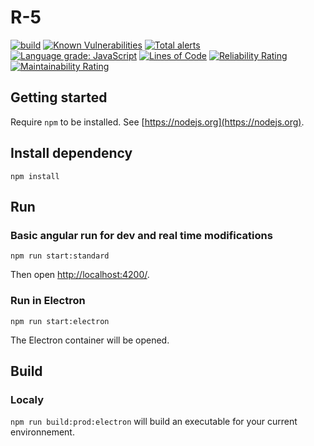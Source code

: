 # R-5

[![build](https://github.com/gcauchis/r-5/actions/workflows/electronBuild.yml/badge.svg)](https://github.com/gcauchis/r-5/actions)
[![Known Vulnerabilities](https://snyk.io/test/github/gcauchis/r-5/badge.svg?targetFile=package.json)](https://snyk.io/test/github/gcauchis/r-5?targetFile=package.json)
[![Total alerts](https://img.shields.io/lgtm/alerts/g/gcauchis/r-5.svg?logo=lgtm&logoWidth=18)](https://lgtm.com/projects/g/gcauchis/r-5/alerts/)
[![Language grade: JavaScript](https://img.shields.io/lgtm/grade/javascript/g/gcauchis/r-5.svg?logo=lgtm&logoWidth=18)](https://lgtm.com/projects/g/gcauchis/r-5/context:javascript)
[![Lines of Code](https://sonarcloud.io/api/project_badges/measure?project=gcauchis_r-5&metric=ncloc)](https://sonarcloud.io/dashboard?id=gcauchis_r-5)
[![Reliability Rating](https://sonarcloud.io/api/project_badges/measure?project=gcauchis_r-5&metric=reliability_rating)](https://sonarcloud.io/dashboard?id=gcauchis_r-5)
[![Maintainability Rating](https://sonarcloud.io/api/project_badges/measure?project=gcauchis_r-5&metric=sqale_rating)](https://sonarcloud.io/dashboard?id=gcauchis_r-5)

## Getting started

Require `npm` to be installed. See [https://nodejs.org](https://nodejs.org).

## Install dependency

`npm install`

## Run

### Basic angular run for dev and real time modifications

`npm run start:standard`

Then open [http://localhost:4200/](http://localhost:4200/).

### Run in Electron

`npm run start:electron`

The Electron container will be opened.

## Build

### Localy

`npm run build:prod:electron` will build an executable for your current environnement.
